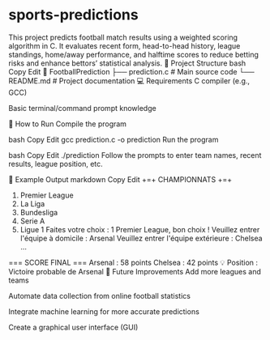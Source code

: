 # sports-predictions
This project predicts football match results using a weighted scoring algorithm in C. It evaluates recent form, head-to-head history, league standings, home/away performance, and halftime scores to reduce betting risks and enhance bettors’ statistical analysis.
📂 Project Structure
bash
Copy
Edit
📁 FootballPrediction
 ├── prediction.c   # Main source code
 └── README.md      # Project documentation
💻 Requirements
C compiler (e.g., GCC)

Basic terminal/command prompt knowledge

🚀 How to Run
Compile the program

bash
Copy
Edit
gcc prediction.c -o prediction
Run the program

bash
Copy
Edit
./prediction
Follow the prompts to enter team names, recent results, league position, etc.

📝 Example Output
markdown
Copy
Edit
+=+ CHAMPIONNATS +=+
1. Premier League
2. La Liga
3. Bundesliga
4. Serie A
5. Ligue 1
Faites votre choix : 1
Premier League, bon choix !
Veuillez entrer l'équipe à domicile : Arsenal
Veuillez entrer l'équipe extérieure : Chelsea
...

=== SCORE FINAL ===
Arsenal : 58 points
Chelsea : 42 points
💡 Position : Victoire probable de Arsenal
📌 Future Improvements
Add more leagues and teams

Automate data collection from online football statistics

Integrate machine learning for more accurate predictions

Create a graphical user interface (GUI)


